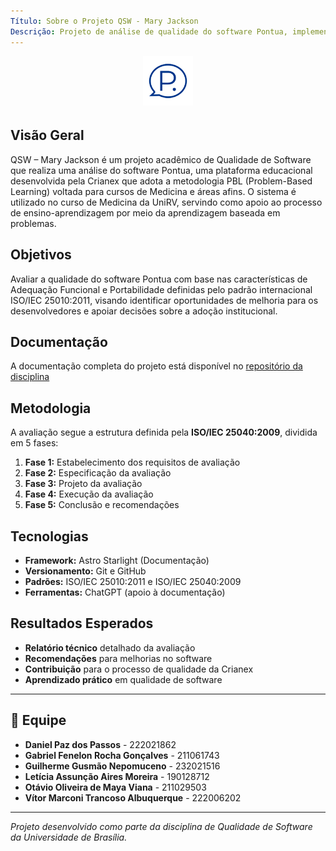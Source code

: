 ```yaml
---
Título: Sobre o Projeto QSW - Mary Jackson
Descrição: Projeto de análise de qualidade do software Pontua, implementando Metodologia PBL para educação médica.
---
```


<div style="text-align: center; margin-bottom: 2rem;">
  <img src="/docs/public/images/V3_C3.png" 
       alt="Logo do Software Pontua" 
       style="width: 80px; height: auto; display: inline-block;" />
</div>



## Visão Geral

QSW – Mary Jackson é um projeto acadêmico de Qualidade de Software que realiza uma análise do software Pontua, uma plataforma educacional desenvolvida pela Crianex que adota a metodologia PBL (Problem-Based Learning) voltada para cursos de Medicina e áreas afins. O sistema é utilizado no curso de Medicina da UniRV, servindo como apoio ao processo de ensino-aprendizagem por meio da aprendizagem baseada em problemas.

## Objetivos

Avaliar a qualidade do software Pontua com base nas características de Adequação Funcional e Portabilidade definidas pelo padrão internacional ISO/IEC 25010:2011, visando identificar oportunidades de melhoria para os desenvolvedores e apoiar decisões sobre a adoção institucional.

## Documentação

A documentação completa do projeto está disponível no [repositório da disciplina](https://github.com/FCTE-Qualidade-de-Software-1/2025-2_T01_MARY-JACKSON/tree/main)

## Metodologia

A avaliação segue a estrutura definida pela **ISO/IEC 25040:2009**, dividida em 5 fases:

1. **Fase 1:** Estabelecimento dos requisitos de avaliação
2. **Fase 2:** Especificação da avaliação
3. **Fase 3:** Projeto da avaliação
4. **Fase 4:** Execução da avaliação
5. **Fase 5:** Conclusão e recomendações

## Tecnologias

- **Framework:** Astro Starlight (Documentação)
- **Versionamento:** Git e GitHub
- **Padrões:** ISO/IEC 25010:2011 e ISO/IEC 25040:2009
- **Ferramentas:** ChatGPT (apoio à documentação)

## Resultados Esperados

- **Relatório técnico** detalhado da avaliação
- **Recomendações** para melhorias no software
- **Contribuição** para o processo de qualidade da Crianex
- **Aprendizado prático** em qualidade de software

---

## 👥 Equipe

- **Daniel Paz dos Passos** - 222021862
- **Gabriel Fenelon Rocha Gonçalves** - 211061743
- **Guilherme Gusmão Nepomuceno** - 232021516
- **Letícia Assunção Aires Moreira** - 190128712
- **Otávio Oliveira de Maya Viana** - 211029503
- **Vítor Marconi Trancoso Albuquerque** - 222006202

---

*Projeto desenvolvido como parte da disciplina de Qualidade de Software da Universidade de Brasília.*
